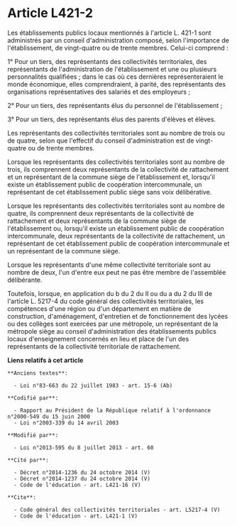 # Article L421-2

Les établissements publics locaux mentionnés à l'article L. 421-1 sont administrés par un conseil d'administration composé,
selon l'importance de l'établissement, de vingt-quatre ou de trente membres. Celui-ci comprend : 

1° Pour un tiers, des représentants des collectivités territoriales, des représentants de l'administration de l'établissement
et une ou plusieurs personnalités qualifiées ; dans le cas où ces dernières représenteraient le monde économique, elles
comprendraient, à parité, des représentants des organisations représentatives des salariés et des employeurs ; 

2° Pour un tiers, des représentants élus du personnel de l'établissement ; 

3° Pour un tiers, des représentants élus des parents d'élèves et élèves. 

Les représentants des collectivités territoriales sont au nombre de trois ou de quatre, selon que l'effectif du conseil
d'administration est de vingt-quatre ou de trente membres. 

Lorsque les représentants des collectivités territoriales sont au nombre de trois, ils comprennent deux représentants de la
collectivité de rattachement et un représentant de la commune siège de l'établissement et, lorsqu'il existe un établissement
public de coopération intercommunale, un représentant de cet établissement public siège sans voix délibérative. 

Lorsque les représentants des collectivités territoriales sont au nombre de quatre, ils comprennent deux représentants de la
collectivité de rattachement et deux représentants de la commune siège de l'établissement ou, lorsqu'il existe un
établissement public de coopération intercommunale, deux représentants de la collectivité de rattachement, un représentant de
cet établissement public de coopération intercommunale et un représentant de la commune siège. 

Lorsque les représentants d'une même collectivité territoriale sont au nombre de deux, l'un d'entre eux peut ne pas être
membre de l'assemblée délibérante. 

Toutefois, lorsque, en application du b du 2 du II ou du a du 2 du III de l'article L. 5217-4 du code général des
collectivités territoriales, les compétences d'une région ou d'un département en matière de construction, d'aménagement,
d'entretien et de fonctionnement des lycées ou des collèges sont exercées par une métropole, un représentant de la métropole
siège au conseil d'administration des établissements publics locaux d'enseignement concernés en lieu et place de l'un des
représentants de la collectivité territoriale de rattachement.

**Liens relatifs à cet article**

	**Anciens textes**:

	  - Loi n°83-663 du 22 juillet 1983 - art. 15-6 (Ab)

	**Codifié par**:

	  - Rapport au Président de la République relatif à l'ordonnance n°2000-549 du 15 juin 2000
	  - Loi n°2003-339 du 14 avril 2003

	**Modifié par**:

	  - Loi n°2013-595 du 8 juillet 2013 - art. 60

	**Cité par**:

	  - Décret n°2014-1236 du 24 octobre 2014 (V)
	  - Décret n°2014-1237 du 24 octobre 2014 (V)
	  - Code de l'éducation - art. L421-16 (V)

	**Cite**:

	  - Code général des collectivités territoriales - art. L5217-4 (V)
	  - Code de l'éducation - art. L421-1 (V)
